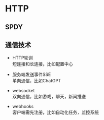 # HTTP

## SPDY



## 通信技术

- HTTP轮训  
短连接和长连接，比如配置中心

- 服务端发送事件SSE  
单向通信，比如ChatGPT

- websocket  
双向通信，比如游戏，聊天，新闻推送

- webhooks  
客户端需先注册，比如自动化任务，监控系统

